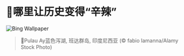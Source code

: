 # 🔖哪里让历史变得“辛辣”

![Bing Wallpaper](https://www.bing.com/th?id=OHR.BandaIsland_ZH-CN1145779264_1920x1080.jpg&rf=LaDigue_1920x1080.jpg&pid=hp)

> 📝Pulau Ay蓝色泻湖, 班达群岛, 印度尼西亚 (© fabio lamanna/Alamy Stock Photo)
